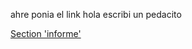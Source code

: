 

ahre ponia el link hola escribi un pedacito 

[Section 'informe'](#https://docs.google.com/document/d/1Eu21eppmaATmKpwa-jeWnTENC4QgQ3BH9v42AwsXIlM/edit?usp=sharing)
